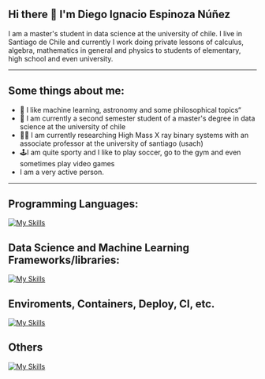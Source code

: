 ## Hi there 👋 I'm Diego Ignacio Espinoza Núñez

I am a master's student in data science at the university of chile. I live in Santiago de Chile and currently I work doing private lessons of calculus, algebra, mathematics in general and physics to students of elementary, high school and even university.

---
## Some things about me:

- 💙 I like machine learning, astronomy and some philosophical topics“
- 🏫 I am currently a second semester student of a master's degree in data science at the university of chile
- 🧑‍🎓 I am currently researching High Mass X ray binary systems with an associate professor at the university of santiago (usach)
- 🕹️I am quite sporty and I like to play soccer, go to the gym and even sometimes play video games
- I am a very active person.

---
## Programming Languages:
[![My Skills](https://skillicons.dev/icons?i=python,js,html)](https://skillicons.dev)

## Data Science and Machine Learning Frameworks/libraries:
[![My Skills](https://skillicons.dev/icons?i=discord,git,sklearn,pytorch,postgres)](https://skillicons.dev)

## Enviroments, Containers, Deploy, CI, etc.
[![My Skills](https://skillicons.dev/icons?i=anaconda,github)](https://skillicons.dev)

## Others
[![My Skills](https://skillicons.dev/icons?i=windows,vscode)](https://skillicons.dev)
